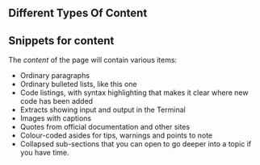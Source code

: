 <!-- 'Types of content -->
<section
  id="types-of-content"
  data-item="Types Of Content">
  <h2>Different Types Of Content</h2>
  

## Snippets for content

The _content_ of the page will contain various items:

* Ordinary paragraphs
* Ordinary bulleted lists, like this one
* Code listings, with syntax highlighting that makes it clear where new code has been added
* Extracts showing input and output in the Terminal
* Images with captions
* Quotes from official documentation and other sites
* Colour-coded asides for tips, warnings and points to note
* Collapsed sub-sections that you can open to go deeper into a topic if you have time.

</section>